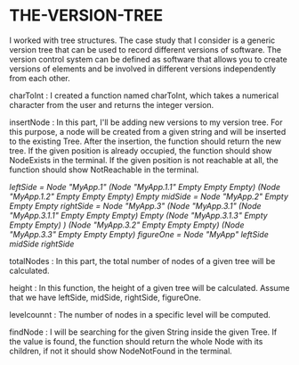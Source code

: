 # THE-VERSION-TREE
I worked with tree structures. The case study that I consider is a generic version tree that can be used to record different versions of software. The version control system can be defined as software that allows you to create versions of elements and be involved in different versions independently from each other. 


charToInt : 
I created a function named charToInt, which takes a numerical character from the user and returns the integer version.

insertNode :
In this part, I'll be adding new versions to my version tree. For this purpose, a node will be created from a given 
string and will be inserted to the existing Tree. After the insertion, the function should return the new tree. If the given 
position is already occupied, the function should show NodeExists in the terminal. If the given position is not reachable 
at all, the function should show NotReachable in the terminal.

*leftSide = Node "MyApp.1" (Node "MyApp.1.1" Empty Empty Empty) (Node "MyApp.1.2" Empty Empty 
Empty) Empty*
*midSide = Node "MyApp.2" Empty Empty Empty*
*rightSide = Node "MyApp.3" (Node "MyApp.3.1" (Node "MyApp.3.1.1" Empty Empty Empty) Empty (Node 
"MyApp.3.1.3" Empty Empty Empty) ) (Node "MyApp.3.2" Empty Empty Empty) (Node "MyApp.3.3" Empty Empty 
Empty)*
*figureOne = Node "MyApp" leftSide midSide rightSide*

totalNodes :
In this part, the total number of nodes of a given tree will be calculated.

height :
In this function, the height of a given tree will be calculated. Assume that we have leftSide, midSide, rightSide, figureOne.

levelcounnt :
The number of nodes in a specific level will be computed. 

findNode :
I will be searching for the given String inside the given Tree. If the value is found, the function should 
return the whole Node with its children, if not it should show NodeNotFound in the terminal.
